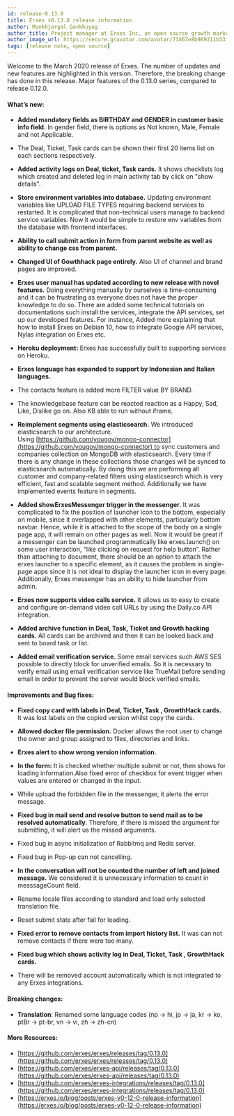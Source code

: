 ```yaml
---
id: release-0.13.0
title: Erxes v0.13.0 release information
author: Munkhjargal Gankhuyag
author_title: Project manager at Erxes Inc, an open source growth marketing platform
author_image_url: https://secure.gravatar.com/avatar/73467e8b969211b33f8d7f8fa30dc854?s=96&d=mm&r=g
tags: [release note, open source]
---
```



Welcome to the March 2020 release of Erxes. The number of updates and new features are highlighted in this version. Therefore, the breaking change has done in this release. Major features of the 0.13.0 series, compared to release 0.12.0\.

<!--truncate-->

#### What’s new:

*   **Added mandatory fields as BIRTHDAY and GENDER in customer basic info field.** In gender field, there is options as Not known, Male, Female and not Applicable.
*   The Deal, Ticket, Task cards can be shown their first 20 items list on each sections respectively.
*   **Added activity logs on Deal, ticket, Task cards.** It shows checklists log which created and deleted log in main activity tab by click on "show details".
*   **Store environment variables into database.** Updating environment variables like UPLOAD FILE TYPES requiring backend services to restarted. It is complicated that non-technical users manage to backend service variables. Now it would be simple to restore env variables from the database with frontend interfaces.
*   **Ability to call submit action in form from parent website as well as ability to change css from parent.**
*   **Changed UI of Gowthhack page entirely.** Also UI of channel and brand pages are improved.
*   **Erxes user manual has updated according to new release with novel features.** Doing everything manually by ourselves is time-consuming and it can be frustrating as everyone does not have the proper knowledge to do so. There are added some technical tutorials on documentations such install the services, integrate the API services, set up our developed features. For instance, Added more explaining that how to install Erxes on Debian 10, how to integrate Google API services, Nylas integration on Erxes etc.
*   **Heroku deployment:** Erxes has successfully built to supporting services on Heroku.
*   **Erxes language has expanded to support by Indonesian and** **Italian languages.**
*   The contacts feature is added more FILTER value BY BRAND.
*   The knowledgebase feature can be reacted reaction as a Happy, Sad, Like, Dislike go on. Also KB able to run without iframe.
*   **Reimplement segments using elasticsearch.** We introduced elasticsearch to our architecture. Using [https://github.com/yougov/mongo-connector](https://github.com/yougov/mongo-connector) to sync customers and companies collection on MongoDB with elasticsearch. Every time if there is any change in these collections those changes will be synced to elasticsearch automatically. By doing this we are performing all customer and company-related filters using elasticsearch which is very efficient, fast and scalable segment method. Additionally we have implemented events feature in segments.

*   **Added showErxesMessenger trigger in the messenger**. It was complicated to fix the position of launcher icon to the bottom, especially on mobile, since it overlapped with other elements, particularly bottom navbar. Hence, while it is attached to the scope of the body on a single page app, it will remain on other pages as well. Now it would be great if a messenger can be launched programmatically like erxes.launch() on some user interaction, “like clicking on request for help button”. Rather than attaching to document, there should be an option to attach the erxes launcher to a specific element, as it causes the problem in single-page apps since it is not ideal to display the launcher icon in every page. Additionally, Erxes messenger has an ability to hide launcher from admin.
*   **Erxes now supports video calls service.** It allows us to easy to create and configure on-demand video call URLs by using the Daily.co API integration.
*   **Added archive function in Deal, Task, Ticket and Growth hacking cards.** All cards can be archived and then it can be looked back and sent to board task or list.
*   **Added email verification service.** Some email services such AWS SES possible to directly block for unverified emails. So it is necessary to verify email using email verification service like TrueMail before sending email in order to prevent the server would block verified emails.

#### Improvements and Bug fixes:

*   **Fixed copy card with labels in Deal, Ticket, Task , GrowthHack** **cards.** It was lost labels on the copied version whilst copy the cards.

*   **Allowed docker file permission.** Docker allows the root user to change the owner and group assigned to files, directories and links.
*   **Erxes alert to show wrong version information.**
*   **In the form:** It is checked whether multiple submit or not, then shows for loading information.Also fixed error of checkbox for event trigger when values are entered or changed in the input.
*   While upload the forbidden file in the messenger, it alerts the error message.
*   **Fixed bug in mail send and resolve button to send mail as to be resolved automatically.** Therefore, if there is missed the argument for submitting, it will alert us the missed arguments.
*   Fixed bug in async initialization of Rabbitmq and Redis server.
*   Fixed bug in Pop-up can not cancelling.
*   **In the conversation will not be counted the number of left and joined message.** We considered it is unnecessary information to count in messsageCount field.
*   Rename locale files according to standard and load only selected translation file.
*   Reset submit state after fail for loading.
*   **Fixed error to remove contacts from import history list.** It was can not remove contacts if there were too many.
*   **Fixed bug which shows activity log in Deal, Ticket, Task , GrowthHack** **cards.**
*   There will be removed account automatically which is not integrated to any Erxes integrations.

#### Breaking changes:

*   **Translation**: Renamed some language codes (np -> hi, jp -> ja, kr -> ko, ptBr -> pt-br, vn -> vi, zh -> zh-cn)

#### More Resources:

*   [https://github.com/erxes/erxes/releases/tag/0.13.0](https://github.com/erxes/erxes/releases/tag/0.13.0)
*   [https://github.com/erxes/erxes-api/releases/tag/0.13.0](https://github.com/erxes/erxes-api/releases/tag/0.13.0)
*   [https://github.com/erxes/erxes-integrations/releases/tag/0.13.0](https://github.com/erxes/erxes-integrations/releases/tag/0.13.0)
*   [https://erxes.io/blog/posts/erxes-v0-12-0-release-information](https://erxes.io/blog/posts/erxes-v0-12-0-release-information)
